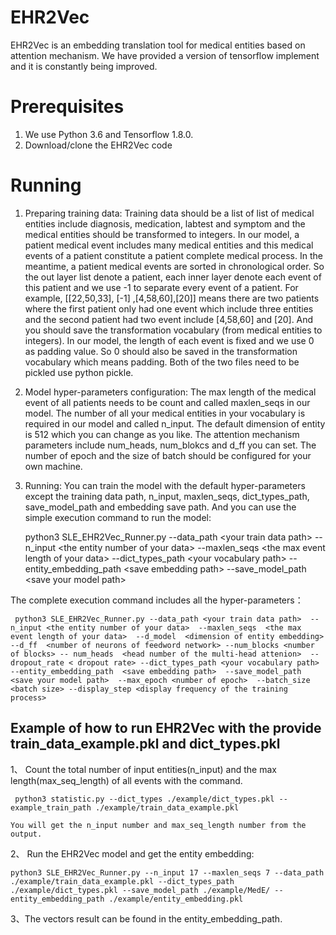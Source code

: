 # EHR2Vec
EHR2Vec is an embedding translation tool for medical entities based on attention mechanism. We have provided a version of tensorflow implement and it is constantly being improved.

# Prerequisites
1.	We use Python 3.6 and Tensorflow 1.8.0. 
2.	Download/clone the EHR2Vec code


# Running
1.	Preparing training data:
  Training data should be a list of list of medical entities include diagnosis, medication, labtest and symptom and the medical entities should be transformed to integers. In our model, a patient medical event includes many medical entities and this medical events of a patient constitute a patient complete medical process. In the meantime, a patient medical events are sorted in chronological order. So the out layer list denote a patient, each inner layer denote each event of this patient and we use -1 to separate every event of a patient. For example, [[22,50,33], [-1] ,[4,58,60],[20]] means there are two patients where the first patient only had one event which include three entities and the second patient had two event include [4,58,60] and [20]. And you should save the transformation vocabulary (from medical entities to integers). In our model, the length of each event is fixed and we use 0 as padding value. So 0 should also be saved in the transformation vocabulary which means padding. Both of the two files need to be pickled use python pickle.

2.	Model hyper-parameters configuration:
   The max length of the medical event of all patients needs to be count and called maxlen_seqs in our model. The number of all your medical entities in your vocabulary is required in our model and called n_input. The default dimension of entity is 512 which you can change as you like. The attention mechanism parameters include num_heads, num_blokcs and d_ff you can set. The number of epoch and the size of batch should be configured for your own machine.

3.	Running:
You can train the model with the default hyper-parameters except the training data path, n_input, maxlen_seqs, dict_types_path, save_model_path and embedding save path. And you can use the simple execution command to run the model: 

     python3 SLE_EHR2Vec_Runner.py --data_path  \<your train data path\>  --n_input \<the entity number of your data\>  --maxlen_seqs  \<the max event length of your data\>  --dict_types_path \<your vocabulary path\> --entity_embedding_path  \<save embedding path\>  --save_model_path  \<save your model path\>

The complete execution command includes all the hyper-parameters：

     python3 SLE_EHR2Vec_Runner.py --data_path <your train data path>  --n_input <the entity number of your data>  --maxlen_seqs  <the max event length of your data>  --d_model  <dimension of entity embedding> --d_ff  <number of neurons of feedword network> --num_blocks <number of blocks> -- num_heads  <head number of the multi-head attenion>  --dropout_rate < dropout rate> --dict_types_path <your vocabulary path>  --entity_embedding_path  <save embedding path>  --save_model_path  <save your model path>  --max_epoch <number of epoch>  --batch_size <batch size> --display_step <display frequency of the training process>


## Example of how to run EHR2Vec with the provide train_data_example.pkl and dict_types.pkl

1、	Count the total number of input entities(n_input) and the max length(max_seq_length) of all events with the command.

     python3 statistic.py --dict_types ./example/dict_types.pkl --example_train_path ./example/train_data_example.pkl
    
    You will get the n_input number and max_seq_length number from the output.

2、	Run the EHR2Vec model and get the entity embedding:

    python3 SLE_EHR2Vec_Runner.py --n_input 17 --maxlen_seqs 7 --data_path ./example/train_data_example.pkl --dict_types_path ./example/dict_types.pkl --save_model_path ./example/MedE/ --entity_embedding_path ./example/entity_embedding.pkl

3、The vectors result can be found in the entity_embedding_path.




